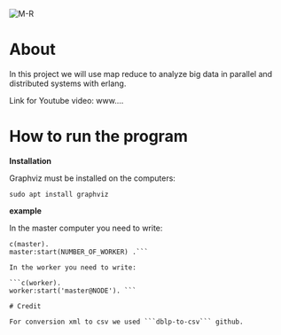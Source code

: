 ![M-R](https://user-images.githubusercontent.com/62119972/128590576-f5e8bb49-d291-4580-bd0d-bec1258d74a0.png)

# About

In this project we will use map reduce to analyze big data in parallel and distributed systems with erlang.

Link for Youtube video: www....


# How to run the program
**Installation**

Graphviz must be installed on the computers:

```sudo apt install graphviz ```

**example**

In the master computer you need to write:

```c(graphviz).
c(master).
master:start(NUMBER_OF_WORKER) .```

In the worker you need to write:

```c(worker).
worker:start('master@NODE'). ```

# Credit

For conversion xml to csv we used ```dblp-to-csv``` github.
